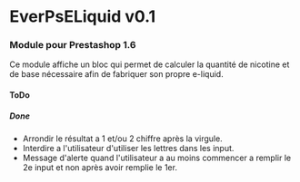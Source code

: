 # EverPsELiquid v0.1

### Module pour Prestashop 1.6

Ce module affiche un bloc qui permet de calculer la quantité de nicotine et de
base nécessaire afin de fabriquer son propre e-liquid.

#### ToDo


##### Done

- Arrondir le résultat a 1 et/ou 2 chiffre après la virgule.
- Interdire a l'utilisateur d'utiliser les lettres dans les input.
- Message d'alerte quand l'utilisateur a au moins commencer a remplir le 2e input et non après avoir remplie le 1er.

